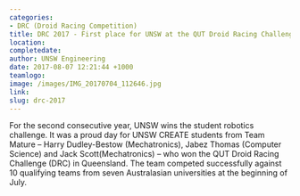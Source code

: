 ```yaml
---
categories:
- DRC (Droid Racing Competition)
title: DRC 2017 - First place for UNSW at the QUT Droid Racing Challenge
location:
completedate:
author: UNSW Engineering
date: 2017-08-07 12:21:44 +1000
teamlogo:
image: /images/IMG_20170704_112646.jpg
link: 
slug: drc-2017
---
```

For the second consecutive year, UNSW wins the student robotics challenge. It was a proud day for UNSW CREATE students from Team Mature – Harry Dudley-Bestow (Mechatronics), Jabez Thomas (Computer Science) and Jack Scott(Mechatronics) – who won the QUT Droid Racing Challenge (DRC) in Queensland. The team competed successfully against 10 qualifying teams from seven Australasian universities at the beginning of July.
